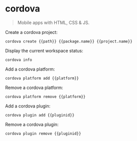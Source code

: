 cordova
=======

> Mobile apps with HTML, CSS & JS.

Create a cordova project:

    cordova create {{path}} {{package.name}} {{project.name}}

Display the current workspace status:

    cordova info

Add a cordova platform:

    cordova platform add {{platform}}

Remove a cordova platform:

    cordova platform remove {{platform}}

Add a cordova plugin:

    cordova plugin add {{pluginid}}

Remove a cordova plugin:

    cordova plugin remove {{pluginid}}

